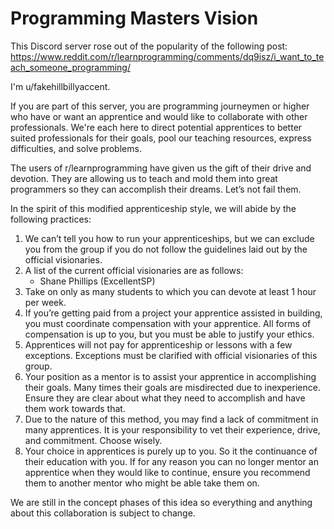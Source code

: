 # Programming Masters Vision
This Discord server rose out of the popularity of the following post: https://www.reddit.com/r/learnprogramming/comments/dq9isz/i_want_to_teach_someone_programming/

I'm u/fakehillbillyaccent.

If you are part of this server, you are programming journeymen or higher who have or want an apprentice and would like to collaborate with other professionals. We're each here to direct potential apprentices to better suited professionals for their goals, pool our teaching resources, express difficulties, and solve problems.

The users of r/learnprogramming have given us the gift of their drive and devotion. They are allowing us to teach and mold them into great programmers so they can accomplish their dreams. Let’s not fail them.

In the spirit of this modified apprenticeship style, we will abide by the following practices:
1. We can’t tell you how to run your apprenticeships, but we can exclude you from the group if you do not follow the guidelines laid out by the official visionaries.
2. A list of the current official visionaries are as follows:
   - Shane Phillips (ExcellentSP)
3. Take on only as many students to which you can devote at least 1 hour per week.
4. If you’re getting paid from a project your apprentice assisted in building, you must coordinate compensation with your apprentice. All forms of compensation is up to you, but you must be able to justify your ethics.
5. Apprentices will not pay for apprenticeship or lessons with a few exceptions. Exceptions must be clarified with official visionaries of this group. 
6. Your position as a mentor is to assist your apprentice in accomplishing their goals. Many times their goals are misdirected due to inexperience. Ensure they are clear about what they need to accomplish and have them work towards that.
7. Due to the nature of this method, you may find a lack of commitment in many apprentices. It is your responsibility to vet their experience, drive, and commitment. Choose wisely.
8. Your choice in apprentices is purely up to you. So it the continuance of their education with you. If for any reason you can no longer mentor an apprentice when they would like to continue, ensure you recommend them to another mentor who might be able take them on.

We are still in the concept phases of this idea so everything and anything about this collaboration is subject to change.
